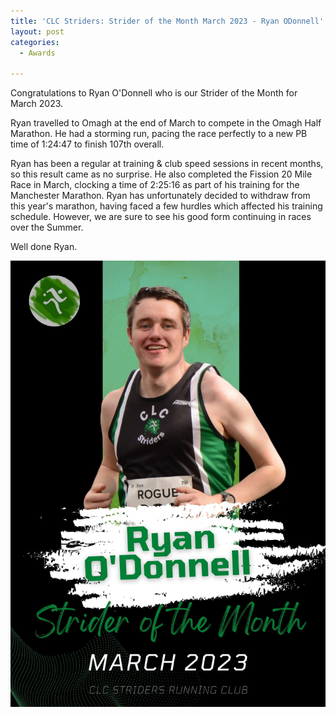 ```yaml
---
title: 'CLC Striders: Strider of the Month March 2023 - Ryan ODonnell'
layout: post
categories:
  - Awards

---
```


Congratulations to Ryan O'Donnell who is our Strider of the Month for March 2023.

Ryan travelled to Omagh at the end of March to compete in the Omagh Half Marathon. He had a storming run, pacing the race perfectly to a new PB time of 1:24:47 to finish 107th overall.

Ryan has been a regular at training & club speed sessions in recent months, so this result came as no surprise. He also completed the Fission 20 Mile Race in March, clocking a time of 2:25:16 as part of his training for the Manchester Marathon. Ryan has unfortunately decided to withdraw from this year's marathon, having faced a few hurdles which affected his training schedule. However, we are sure to see his good form continuing in races over the Summer.

Well done Ryan. 

![Strider of the month Ryan O'Donnell](/images/2023/04/2023-04-12-SOTM-March-2023.jpg "CLC Strider of the month March 2023 Ryan O'Donnell")


